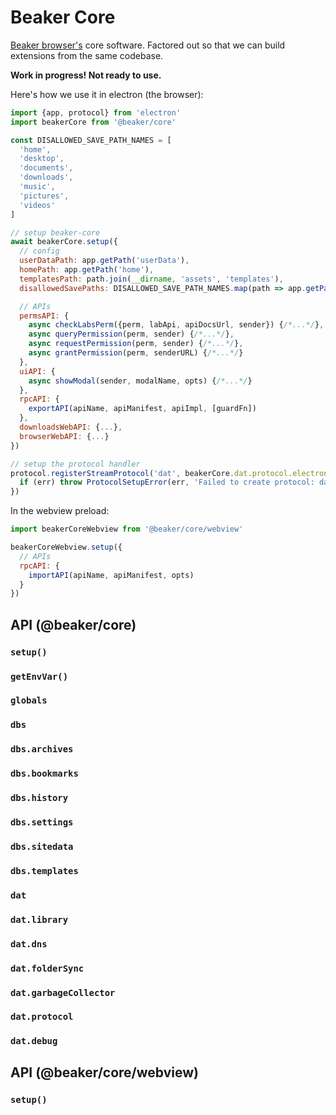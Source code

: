 # Beaker Core

[Beaker browser's](https://github.com/beakerbrowser/beaker) core software. Factored out so that we can build extensions from the same codebase.

**Work in progress! Not ready to use.**

Here's how we use it in electron (the browser):

```js
import {app, protocol} from 'electron'
import beakerCore from '@beaker/core'

const DISALLOWED_SAVE_PATH_NAMES = [
  'home',
  'desktop',
  'documents',
  'downloads',
  'music',
  'pictures',
  'videos'
]

// setup beaker-core
await beakerCore.setup({
  // config
  userDataPath: app.getPath('userData'),
  homePath: app.getPath('home'),
  templatesPath: path.join(__dirname, 'assets', 'templates'),
  disallowedSavePaths: DISALLOWED_SAVE_PATH_NAMES.map(path => app.getPath(path)),

  // APIs
  permsAPI: {
    async checkLabsPerm({perm, labApi, apiDocsUrl, sender}) {/*...*/},
    async queryPermission(perm, sender) {/*...*/},
    async requestPermission(perm, sender) {/*...*/},
    async grantPermission(perm, senderURL) {/*...*/}
  },
  uiAPI: {
    async showModal(sender, modalName, opts) {/*...*/}
  },
  rpcAPI: {
    exportAPI(apiName, apiManifest, apiImpl, [guardFn])
  },
  downloadsWebAPI: {...},
  browserWebAPI: {...}
})

// setup the protocol handler
protocol.registerStreamProtocol('dat', beakerCore.dat.protocol.electronHandler, err => {
  if (err) throw ProtocolSetupError(err, 'Failed to create protocol: dat')
})
```

In the webview preload:

```js
import beakerCoreWebview from '@beaker/core/webview'

beakerCoreWebview.setup({
  // APIs
  rpcAPI: {
    importAPI(apiName, apiManifest, opts)
  }
})
```

## API (@beaker/core)

### `setup()`

### `getEnvVar()`

### `globals`

### `dbs`

### `dbs.archives`

### `dbs.bookmarks`

### `dbs.history`

### `dbs.settings`

### `dbs.sitedata`

### `dbs.templates`

### `dat`

### `dat.library`

### `dat.dns`

### `dat.folderSync`

### `dat.garbageCollector`

### `dat.protocol`

### `dat.debug`

## API (@beaker/core/webview)

### `setup()`